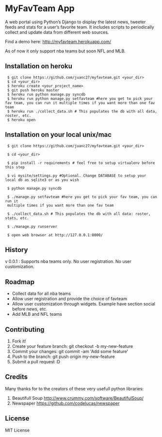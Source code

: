 MyFavTeam App
=============

A web portal using Python’s Django to display the latest news, tweeter feeds and stats for a user’s favorite team. It includes scripts to periodically collect and update data from different web sources. 

Find a demo here: http://myfavteam.herokuapp.com/

As of now it only support nba teams but soon NFL and MLB.  

Installation on heroku
----------------------
```
 $ git clone https://github.com/juanc27/myfavteam.git <your_dir>
 $ cd <your_dir>
 $ heroku create <your_project_name>
 $ git push heroku master
 $ heroku run python manage.py syncdb
 $ heroku run python manage.py setfavteam #here you get to pick your fav team, you can run it multiple times if you want more than one fav team
 $ heroku run ./collect_data.sh # This populates the db with all data, roster, etc.
 $ heroku open
```

Installation on your local unix/mac
----------------------------------
```
 $ git clone https://github.com/juanc27/myfavteam.git <your_dir>

 $ cd <your_dir>

 $ pip install -r requirements # feel free to setup virtualenv before this step

 $ vi mysite/settings.py #Optional. Change DATABASE to setup your local db as sqlite3 or as you wish

 $ python manage.py syncdb

 $ ./manage.py setfavteam #here you get to pick your fav team, you can run it
 multiple times if you want more than one fav team

 $ ./collect_data.sh # This populates the db with all data: roster, stats, etc.

 $ ./manage.py runserver

 $ open web browser at http://127.0.0.1:8000/
```

History
-------
v 0.0.1 : Supports nba teams only. No user registration. No user customization.

Roadmap
-------
* Collect data for all nba teams
* Allow user registration and provide the choice of favteam
* Allow user customization through widgets. Example have section social before news, etc.
* Add MLB and NFL teams

Contributing
------------
1. Fork it!
2. Create your feature branch: git checkout -b my-new-feature
3. Commit your changes: git commit -am 'Add some feature'
4. Push to the branch: git push origin my-new-feature
5. Submit a pull request :D

Credits
-------
Many thanks for to the creators of these very usefull python libraries:

1. Beautifull Soup http://www.crummy.com/software/BeautifulSoup/
2. Newspaper https://github.com/codelucas/newspaper

License
-------
MIT License
